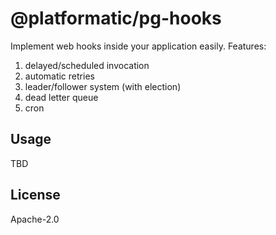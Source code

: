 # @platformatic/pg-hooks

Implement web hooks inside your application easily.
Features:

1. delayed/scheduled invocation
2. automatic retries
3. leader/follower system (with election)
4. dead letter queue
5. cron

## Usage

TBD

## License

Apache-2.0
